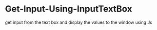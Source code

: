 # Get-Input-Using-InputTextBox
get input from the text box and display the values to the window using Js
